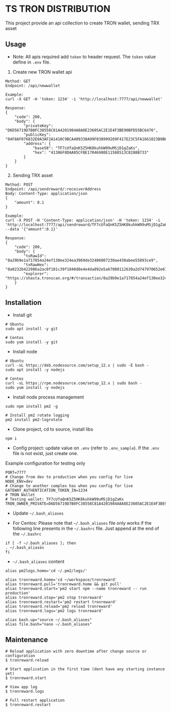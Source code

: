 # TS TRON DISTRIBUTION

This project provide an api collection to create TRON wallet, sending TRX asset

## Usage
* Note: All apis required add `token` to header request. The `token` value define in `.env` file.

1. Create new TRON wallet api
```
Method: GET
Endpoint: /api/newwallet

Example:
curl -X GET -H 'token: 1234' -i 'http://localhost:7777/api/newwallet'

Response:
{
    "code": 200,
    "body": {
        "privateKey": "D6D56719D7B0FC38558C81A4201984A8A8E23605AC2E1E4F3BE90BFD55BC6476",
        "publicKey": "04F8AF076832E0A3AF2A1410C9BCA409338A99F038999269F417E23C5FA1661023B9B65622C7ADA77DCC2C1AB4AD9BC46D2C3CEBCDFDEB646D6733120C5F058159",
        "address": {
            "base58": "TF7cUfaQnK5Z5HK8kuhkW99uMSjD1gZaKs",
            "hex": "41386F8DAA05CFBE17046980E11588513C8288B733"
        }
    }
}
```

2. Sending TRX asset
```
Method: POST
Endpoint: /api/sendreward/:receiverAddress
Body: Content-Type: application/json
{
	"amount": 0.1
}

Example:
curl -X POST -H 'Content-Type: application/json' -H 'token: 1234' -i 'http://localhost:7777/api/sendreward/TF7cUfaQnK5Z5HK8kuhkW99uMSjD1gZaKs' --data '{"amount":0.1}'

Response:
{
    "code": 200,
    "body": {
        "txRawId": "8a29b9e1a717854a24ef130ee324ea3969de32406007230ae430abee55893ce9",
        "txRawHex": "0a0232b422086a2ac0f101c39f1840d8e4e4da892e5a67080112630a2d747970652e676f6f676c65617069732e636f6d2f70726f746f636f6c2e5472616e73666572436f6e747261637412320a1541cba6374124b2320e7ff309033ecba4be5f81b2ea121541386f8daa05cfbe17046980e11588513c8288b73318a08d0670ad93e1da892e",
        "explorer": "https://shasta.tronscan.org/#/transaction/8a29b9e1a717854a24ef130ee324ea3969de32406007230ae430abee55893ce9"
    }
}
```

## Installation

- Install git
```
# Ubuntu
sudo apt install -y git

# Centos
sudo yum install -y git
```
- Install node
```
# Ubuntu
curl -sL https://deb.nodesource.com/setup_12.x | sudo -E bash -
sudo apt install -y nodejs

# Centos
curl -sL https://rpm.nodesource.com/setup_12.x | sudo bash -
sudo yum install -y nodejs
```

- Install node process management
```
sudo npm install pm2 -g

# Install pm2 rotate logging
pm2 install pm2-logrotate
```

- Clone project, cd to source, install libs
```
npm i
```

- Config project: update value on `.env` (refer to `.env_sample`). If the `.env` file is not exist, just create one.

Example configuration for testing only
```
PORT=7777
# Change from dev to production when you config for live
NODE_ENV=dev
# Change to another complex has when you config for live
GATEWAY_AUTHENTICATION_TOKEN_IN=1234
# TRON Wallet
# Testing wallet: TF7cUfaQnK5Z5HK8kuhkW99uMSjD1gZaKs
TRON_OWNER_PRIVATE=D6D56719D7B0FC38558C81A4201984A8A8E23605AC2E1E4F3BE90BFD55BC6476
```

- Update `~/.bash_aliases`

* For Centos: Please note that `~/.bash_aliases` file only works if the following line presents in the `~/.bashrc` file. Just append at the end of the `~/.bashrc`
```
if [ -f ~/.bash_aliases ]; then
. ~/.bash_aliases
fi
```

* `~/.bash_aliases` content
```
alias pm2logs.home='cd ~/.pm2/logs/'

alias tronreward.home='cd ~/workspace/tronreward'
alias tronreward.pull='tronreward.home && git pull'
alias tronreward.start='pm2 start npm --name tronreward -- run production'
alias tronreward.stop='pm2 stop tronreward'
alias tronreward.restart='pm2 restart tronreward'
alias tronreward.reload='pm2 reload tronreward'
alias tronreward.logs='pm2 logs tronreward'

alias bash.up="source ~/.bash_aliases"
alias file.bash="nano ~/.bash_aliases"
```


## Maintenance

```
# Reload application with zero downtime after change source or configuration
$ tronreward.reload

# Start application in the first time (dont have any starting instance yet)
$ tronreward.start

# View app log
$ tronreward.logs

# Full restart application
$ tronreward.restart
```
